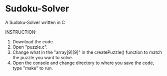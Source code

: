 # Sudoku-Solver
A Sudoku-Solver written in C

INSTRUCTION:
1. Download the code.
2. Open "puzzle.c".
3. Change what in the "array[9][9]" in the createPuzzle() function to match the puzzle you want to solve.
4. Open the console and change directory to where you save the code, type "make" to run.
